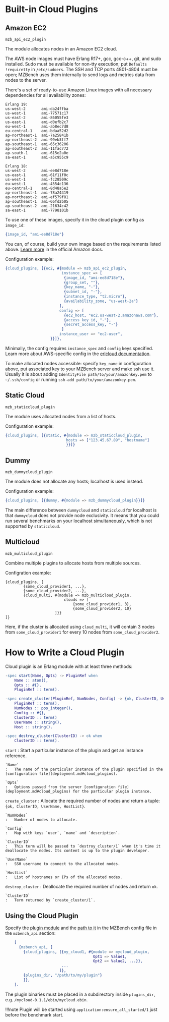 # Built-in Cloud Plugins

## Amazon EC2

`mzb_api_ec2_plugin`

The module allocates nodes in an Amazon EC2 cloud.

The AWS node images must have Erlang R17+, gcc, gcc-c++, git, and sudo installed. Sudo must be available for non-tty execution; put `Defaults !requiretty` in `/etc/sudoers`. The SSH and TCP ports 4801-4804 must be open; MZBench uses them internally to send logs and metrics data from nodes to the server.

There's a set of ready-to-use Amazon Linux images with all necessary dependencies for all availability zones:

```
Erlang 19:
us-west-2       ami-da24ffba
us-west-1       ami-77571c17
us-east-2       ami-86055fe3
us-east-1       ami-d0efb2c7
eu-west-1       ami-ab8ec7d8
eu-central-1    ami-bdaa52d2
ap-northeast-1  ami-7a25841b
ap-northeast-2  ami-99eb3ff7
ap-southeast-1  ami-65c36206
ap-southeast-2  ami-11fac772
ap-south-1      ami-615e2a0e
sa-east-1       ami-a5c955c9

Erlang 18:
us-west-2       ami-ee8d718e
us-east-1       ami-61f11f0c
us-west-1       ami-fc28509c
eu-west-1       ami-4554c136
eu-central-1    ami-8d48a5e2
ap-northeast-1  ami-78a24419
ap-northeast-2  ami-ef579f81
ap-southeast-1  ami-66fd2b05
ap-southeast-2  ami-21634c42
sa-east-1       ami-7798101b
```

To use one of these images, specify it in the cloud plugin config as `image_id`:

```erlang
{image_id, "ami-ee8d718e"}
```

You can, of course, build your own image based on the requirements listed above. [Learn more](http://docs.aws.amazon.com/AWSEC2/latest/UserGuide/AMIs.html#creating-an-ami) in the official Amazon docs.

Configuration example:

```erlang
{cloud_plugins, [{ec2, #{module => mzb_api_ec2_plugin,
                         instance_spec => [
                          {image_id, "ami-ee8d718e"},
                          {group_set, ""},
                          {key_name, "-"},
                          {subnet_id, "-"},
                          {instance_type, "t2.micro"},
                          {availability_zone, "us-west-2a"}
                        ],
                        config => [
                          {ec2_host, "ec2.us-west-2.amazonaws.com"},
                          {access_key_id, "-"},
                          {secret_access_key, "-"}
                         ]
                        instance_user => "ec2-user",
                    }}]},
```

Minimally, the config requires `instance_spec` and `config` keys specified. Learn more about AWS-specific config in the [erlcloud documentation](https://github.com/gleber/erlcloud).

To make allocated nodes accessible: specify `key_name` in configuration above, put associated key to your MZBench server and make ssh use it. Usually it is about adding `IdentityFile path/to/your/amazonkey.pem` to `~/.ssh/config` or running `ssh-add path/to/your/amazonkey.pem`.

## Static Cloud

`mzb_staticcloud_plugin`

The module uses allocated nodes from a list of hosts.

Configuration example:

```erlang
{cloud_plugins, [{static, #{module => mzb_staticcloud_plugin,
                           hosts => ["123.45.67.89", "hostname"]
                           }}]}
```


## Dummy

`mzb_dummycloud_plugin`

The module does not allocate any hosts; localhost is used instead.

Configuration example:

```erlang
{cloud_plugins, [{dummy, #{module => mzb_dummycloud_plugin}}]}
```

The main difference between `dummycloud` and `staticcloud` for localhost is that `dummycloud` does not provide node exclusivity. It means that you could run several benchmarks on your localhost simultaneously, which is not supported by `staticcloud`.

## Multicloud

`mzb_multicloud_plugin`

Combine multiple plugins to allocate hosts from multiple sources.

Configration example:

```
{cloud_plugins, [
        {some_cloud_provider1, ...},
        {some_cloud_provider2, ...},
        {cloud_multi, #{module => mzb_multicloud_plugin,
                          clouds => [
                              {some_cloud_provider1, 3},
                              {some_cloud_provider2, 10}
                      ]}}
]}
```

Here, if the cluster is allocated using `cloud_multi`, it will contain 3 nodes from `some_cloud_provider1` for every 10 nodes from `some_cloud_provider2`.


# How to Write a Cloud Plugin

Cloud plugin is an Erlang module with at least three methods:

```erlang
-spec start(Name, Opts) -> PluginRef when
    Name :: atom(),
    Opts :: #{},
    PluginRef :: term().

-spec create_cluster(PluginRef, NumNodes, Config) -> {ok, ClusterID, UserName, [Host]} when
    PluginRef :: term(),
    NumNodes :: pos_integer(),
    Config :: #{},
    ClusterID :: term()
    UserName :: string(),
    Host :: string().

-spec destroy_cluster(ClusterID) -> ok when
    ClusterID :: term().
```

`start`
:   Start a particular instance of the plugin and get an instance reference.

    `Name`
    :   The name of the particular instance of the plugin specified in the [configuration file](deployment.md#cloud_plugins).

    `Opts`
    :   Options passed from the server [configuration file](deployment.md#cloud_plugins) for the particular plugin instance.

`create_cluster`
:   Allocate the required number of nodes and return a tuple: `{ok, ClusterID, UserName, HostList}`.   

    `NumNodes`
    :   Number of nodes to allocate.

    `Config`
    :   Map with keys `user`, `name` and `description`.

    `ClusterID`
    :   This term will be passed to `destroy_cluster/1` when it's time it deallocate the nodes. Its content is up to the plugin developer.

    `UserName`
    :   SSH username to connect to the allocated nodes.

    `HostList`
    :   List of hostnames or IPs of the allocated nodes.

`destroy_cluster`
:   Deallocate the required number of nodes and return `ok`.

    `ClusterID`
    :   Term returned by `create_cluster/1`.


## Using the Cloud Plugin

Specify the [plugin module](deployment.md#cloud_plugins) and the [path to it](deployment.md#plugins_dir) in the MZBench config file in the `mzbench_api` section:

```erlang
    [
      {mzbench_api, [
        {cloud_plugins, [{my_cloud1, #{module => mycloud_plugin,
                                       Opt1 => Value1,
                                       Opt2 => Value2, ...}},
                         ...
                        ]},
        {plugins_dir, "/path/to/my/plugin"}
        ]},
    ].
```

The plugin binaries must be placed in a subdirectory inside `plugins_dir`, e.g. `/mycloud-0.1.1/ebin/mycloud.ebin`.

!!!note
    Plugin will be started using `application:ensure_all_started/1` just before the benchmark start.
